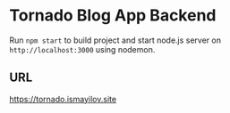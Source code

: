 # Tornado Blog App Backend

Run `npm start` to build project and start node.js server on `http://localhost:3000` using nodemon.

## URL
https://tornado.ismayilov.site
